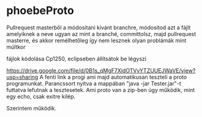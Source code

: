 # phoebeProto
Pullrequest masterből a módosítani kívánt branchre, módosítod azt a fájlt amelyiknek a neve ugyan az mint a branché, committolsz, majd pullrequest masterre, és akkor remélhetőleg így nem lesznek olyan problámák mint múltkor

fájlok kódolása Cp1250, eclipseben állítsátok be légyszi

https://drive.google.com/file/d/0B1s_qMgF7XidOTVyYTZUUEJWaVE/view?usp=sharing
A fenti link a progi ami majd automatikusan teszteli a proto programunkat. Parancssort nyitva a mappában "java -jar Tester.jar"-t futtatva lefutnak a tesztesetek. Ami proto van a zip-ben úgy működik, mint egy echo, csak exitre kilép.

Szerintem működik.
